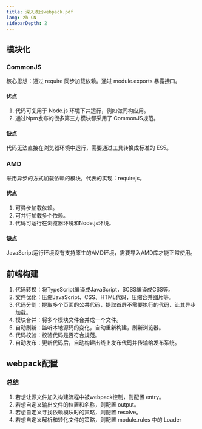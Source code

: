 ```yaml
---
title: 深入浅出webpack.pdf
lang: zh-CN
sidebarDepth: 2
---
```


## 模块化

### CommonJS

核心思想：通过 require 同步加载依赖。通过 module.exports 暴露接口。

#### 优点

1. 代码可复用于 Node.js 环境下井运行，例如做同构应用。
2. 通过Npm发布的很多第三方模块都采用了 CommonJS规范。

#### 缺点

代码无法直接在浏览器环境中运行，需要通过工具转换成标准的 ES5。

### AMD

采用异步的方式加载依赖的模块，代表的实现：requirejs。

#### 优点

1. 可异步加载依赖。
2. 可并行加载多个依赖。
3. 代码可运行在浏览器环境和Node.js环境。

#### 缺点

JavaScript运行环境没有支持原生的AMD环境，需要导入AMD库才能正常使用。

## 前端构建

1. 代码转换：将TypeScript编译成JavaScript，SCSS编译成CSS等。
2. 文件优化：压缩JavaScript、CSS、HTML代码，压缩合并图片等。
3. 代码分割：提取多个页面的公共代码，提取首屏不需要执行的代码，让其异步加载。
4. 模块合并：将多个模块文件合并成一个文件。
5. 自动刷新：监听本地源码的变化，自动重新构建，刷新浏览器。
6. 代码校验：校验代码是否符合规范。
7. 自动发布：更新代码后，自动构建出线上发布代码并传输给发布系统。

## webpack配置

### 总结

1. 若想让源文件加入构建流程中被webpack控制，则配置 entry。
2. 若想自定义输出文件的位置和名称，则配置 output。
3. 若想自定义寻找依赖模块时的策略，则配置 resolve。
4. 若想自定义解析和转化文件的策略，则配置 module.rules 中的 Loader